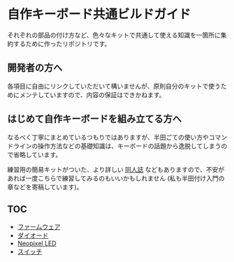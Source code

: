 # 自作キーボード共通ビルドガイド

それぞれの部品の付け方など、色々なキットで共通して使える知識を一箇所に集約するために作ったリポジトリです。

## 開発者の方へ

各項目に自由にリンクしていただいて構いませんが、原則自分のキットで使うためにメンテしていますので、内容の保証はできかねます。

## はじめて自作キーボードを組み立てる方へ

なるべく丁寧にまとめているつもりではありますが、半田ごての使い方やコマンドラインの操作方法などの基礎知識は、キーボードの話題から逸脱してしまうので省略しています。

練習用の簡易キットがついた、より詳しい [同人誌](https://riconken.bitbucket.io/hifumi/) などもありますので、不安があれば一度こちらで練習してみるのもいいかもしれません (私も半田付け入門の章などを寄稿しています)。

## TOC

- [ファームウェア](firmware.markdown)
- [ダイオード](diode.markdown)
- [Neopixel LED](neopixel.markdown)
- [スイッチ](switch.markdown)
